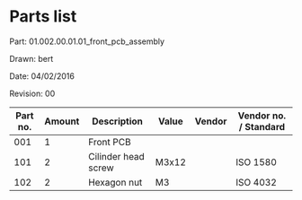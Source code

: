 # Parts list

Part: 01.002.00.01.01_front_pcb_assembly

Drawn: bert

Date: 04/02/2016

Revision: 00

| Part no. | Amount | Description         | Value | Vendor | Vendor no. / Standard |
|----------|--------|---------------------|-------|--------|-----------------------|
|      001 |      1 | Front PCB           |       |        |                       |
|      101 |      2 | Cilinder head screw | M3x12 |        | ISO 1580              |
|      102 |      2 | Hexagon nut         | M3    |        | ISO 4032              |

